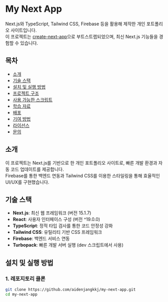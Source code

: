 # My Next App

Next.js와 TypeScript, Tailwind CSS, Firebase 등을 활용해 제작한 개인 포트폴리오 사이트입니다.  
이 프로젝트는 [create-next-app](https://nextjs.org)으로 부트스트랩되었으며, 최신 Next.js 기능들을 경험할 수 있습니다.

## 목차

- [소개](#소개)
- [기술 스택](#기술-스택)
- [설치 및 실행 방법](#설치-및-실행-방법)
- [프로젝트 구조](#프로젝트-구조)
- [사용 가능한 스크립트](#사용-가능한-스크립트)
- [학습 자료](#학습-자료)
- [배포](#배포)
- [기여 방법](#기여-방법)
- [라이선스](#라이선스)
- [문의](#문의)

## 소개

이 프로젝트는 Next.js를 기반으로 한 개인 포트폴리오 사이트로, 빠른 개발 환경과 자동 코드 업데이트를 제공합니다.  
Firebase를 통한 백엔드 연동과 Tailwind CSS를 이용한 스타일링을 통해 효율적인 UI/UX를 구현했습니다.

## 기술 스택

- **Next.js**: 최신 웹 프레임워크 (버전 15.1.7)
- **React**: 사용자 인터페이스 구성 (버전 ^19.0.0)
- **TypeScript**: 정적 타입 검사를 통한 코드 안정성 강화
- **Tailwind CSS**: 유틸리티 기반 CSS 프레임워크
- **Firebase**: 백엔드 서비스 연동
- **Turbopack**: 빠른 개발 서버 실행 (dev 스크립트에서 사용)

## 설치 및 실행 방법

### 1. 레포지토리 클론

```bash
git clone https://github.com/aidenjangkkj/my-next-app.git
cd my-next-app

